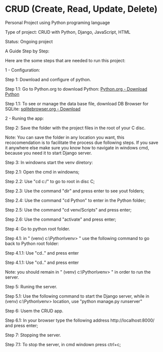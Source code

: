 # CRUD (Create, Read, Update, Delete)

Personal Project using Python programing language

Type of project: CRUD with Python, Django, JavaScript, HTML

Status: Ongoing project


A Guide Step by Step:

Here are the some steps that are needed to run this project:

1 - Configuration:

Step 1: Download and configure of python.
  
 Step 1.1: Go to Python.org to download Python:
    [Python.org - Download Python](https://www.python.org/downloads/)
    
 Step 1.1: To see or manage the data base file, download DB Browser for SQLite:
    [sqlitebrowser.org - Download](https://sqlitebrowser.org/dl/)
 
 2 - Runing the app:

Step 2: Save the folder with the project files in the root of your C disc.

Note: You can save the folder in any location you want, this recocomendation is to facilitate the process due following steps. If you save it anywhere else make sure you know how to navigate in windows cmd, because you need it to start Django server.

Step 3: In windowns start the venv diretory:
  
   Step 2.1: Open the cmd in windowns;
   
   Step 2.2: Use "cd c:/"  to go to root in disc C;
   
   Step 2.3: Use the command "dir" and press enter to see yout folders;
   
   Step 2.4: Use the command "cd Python" to enter in the Python folder;
   
   Step 2.5: Use the command "cd venv/Scripts" and press enter;
   
   Step 2.6: Use the command "activate" and press enter;
   
Step 4: Go to python root folder.

  Step 4.1: in " (venv) c:\Python\venv> " use the following command to go back to Python root folder:
    
   Step 4.1.1: Use "cd.." and press enter
    
   Step 4.1.1: Use "cd.." and press enter
    
   Note: you should remain in " (venv) c:\Python\venv> " in order to run the server.

Step 5: Runing the server.
  
   Step 5.1: Use the following command to start the Django server, while in (venv) c:\Python\venv> location, use "python manage.py runserver"
  
Step 6: Usem the CRUD app.
  
   Step 6.1: In your browser type the following address http://localhost:8000/ and press enter;
 
Step 7: Stopping the server.
    
   Step 7.1: To stop the server, in cmd windown press ctrl+c;

    
     
